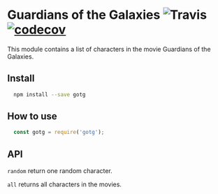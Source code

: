 # Guardians of the Galaxies ![Travis](https://travis-ci.org/Jaxwood/guardians-of-the-galaxies.svg?branch=master) [![codecov](https://codecov.io/gh/Jaxwood/guardians-of-the-galaxies/branch/master/graph/badge.svg)](https://codecov.io/gh/Jaxwood/guardians-of-the-galaxies)

This module contains a list of characters in the movie Guardians of the Galaxies.  

## Install
``` bash
  npm install --save gotg
```
## How to use

```javascript
  const gotg = require('gotg');
```

## API

`random` return one random character.  

`all` returns all characters in the movies.  
